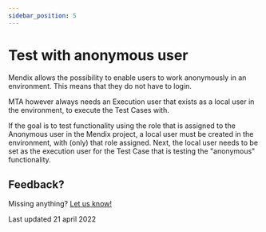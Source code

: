 ```yaml
---
sidebar_position: 5
---
```


# Test with anonymous user

Mendix allows the possibility to enable users to work anonymously in an environment. This means that they do not have to login. 

MTA however always needs an Execution user that exists as a local user in the environment, to execute the Test Cases with. 

If the goal is to test functionality using the role that is assigned to the Anonymous user in the Mendix project, a local user must be created in the environment, with (only) that role assigned. Next, the local user needs to be set as the execution user for the Test Case that is testing the "anonymous" functionality. 

## Feedback?
Missing anything? [Let us know!](mailto:support@menditect.com)

Last updated 21 april 2022